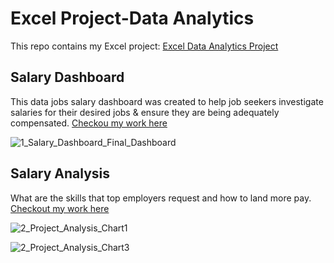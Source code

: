 # Excel Project-Data Analytics
This repo contains my Excel project: [Excel Data Analytics Project](https://github.com/ayadaziz/Excel_Project-Data_Analytics/tree/main)

## Salary Dashboard
This data jobs salary dashboard was created to help job seekers investigate salaries for their desired jobs & ensure they are being adequately compensated. 
[Checkou my work here](Project_1-Dashboard)

![1_Salary_Dashboard_Final_Dashboard](https://github.com/user-attachments/assets/4efb758e-591c-46e5-9f01-9b0bf454c44f)

## Salary Analysis 
What are the skills that top employers request and how to land more pay.
[Checkout my work here](Project_2-Analysis)

![2_Project_Analysis_Chart1](https://github.com/user-attachments/assets/04483773-cc62-412b-bbed-da2a7c250e16)

![2_Project_Analysis_Chart3](https://github.com/user-attachments/assets/31cd6c2b-5d8c-4226-b663-28d4f00d5579)
